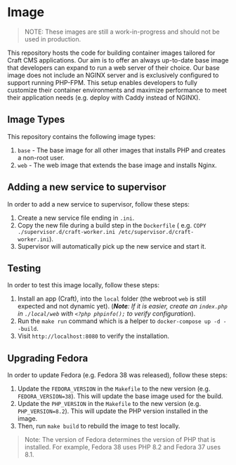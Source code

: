 # Image

> NOTE: These images are still a work-in-progress and should not be used in production.

This repository hosts the code for building container images tailored for Craft CMS applications. Our aim is to offer an always up-to-date base image that developers can expand to run a web server of their choice. Our base image does not include an NGINX server and is exclusively configured to support running PHP-FPM. This setup enables developers to fully customize their container environments and maximize performance to meet their application needs (e.g. deploy with Caddy instead of NGINX). 

## Image Types

This repository contains the following image types:

1. `base` - The base image for all other images that installs PHP and creates a non-root user.
2. `web` - The web image that extends the base image and installs Nginx.

## Adding a new service to supervisor

In order to add a new service to supervisor, follow these steps:

1. Create a new service file ending in `.ini`.
2. Copy the new file during a build step in the `Dockerfile` (
   e.g. `COPY ./supervisor.d/craft-worker.ini /etc/supervisor.d/craft-worker.ini`).
3. Supervisor will automatically pick up the new service and start it.

## Testing

In order to test this image locally, follow these steps:

1. Install an app (Craft), into the `local` folder (the
   webroot `web` is still expected and not dynamic yet). (_**Note**: If it is easier, create an `index.php`
   in `./local/web` with `<?php phpinfo();` to verify configuration_).
2. Run the `make run` command which is a helper to `docker-compose up -d --build`.
3. Visit `http://localhost:8080` to verify the installation.

## Upgrading Fedora

In order to update Fedora (e.g. Fedora 38 was released), follow these steps:

1. Update the `FEDORA_VERSION` in the `Makefile` to the new version (e.g. `FEDORA_VERSION=38`). This will update the
   base image used for the build.
2. Update the `PHP_VERSION` in the `Makefile` to the new version (e.g. `PHP_VERSION=8.2`). This will update the
   PHP version installed in the image.
3. Then, run `make build` to rebuild the image to test locally.

> Note: The version of Fedora determines the version of PHP that is installed. For example, Fedora 38 uses PHP 8.2 and Fedora 37 uses 8.1.


